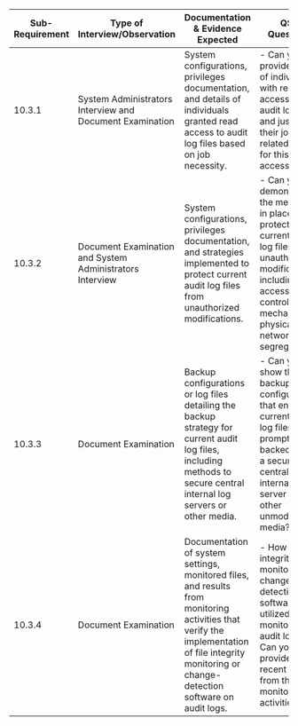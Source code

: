 
| Sub-Requirement | Type of Interview/Observation                            | Documentation & Evidence Expected                                                                                                                                                                 | QSA Questions                                                                                                                                                                         |
| --------------- | -------------------------------------------------------- | ------------------------------------------------------------------------------------------------------------------------------------------------------------------------------------------------- | ------------------------------------------------------------------------------------------------------------------------------------------------------------------------------------- |
| 10.3.1          | System Administrators Interview and Document Examination | System configurations, privileges documentation, and details of individuals granted read access to audit log files based on job necessity.                                                        | - Can you provide a list of individuals with read access to audit log files and justify their job-related needs for this access?                                                      |
| 10.3.2          | Document Examination and System Administrators Interview | System configurations, privileges documentation, and strategies implemented to protect current audit log files from unauthorized modifications.                                                   | - Can you demonstrate the measures in place to protect current audit log files from unauthorized modifications, including access control mechanisms, physical or network segregation? |
| 10.3.3          | Document Examination                                     | Backup configurations or log files detailing the backup strategy for current audit log files, including methods to secure central internal log servers or other media.                            | - Can you show the backup configurations that ensure current audit log files are promptly backed up to a secure and central internal log server or other unmodifiable media?          |
| 10.3.4          | Document Examination                                     | Documentation of system settings, monitored files, and results from monitoring activities that verify the implementation of file integrity monitoring or change-detection software on audit logs. | - How is file integrity monitoring or change-detection software utilized for monitoring audit logs? Can you provide recent results from these monitoring activities?                  |
